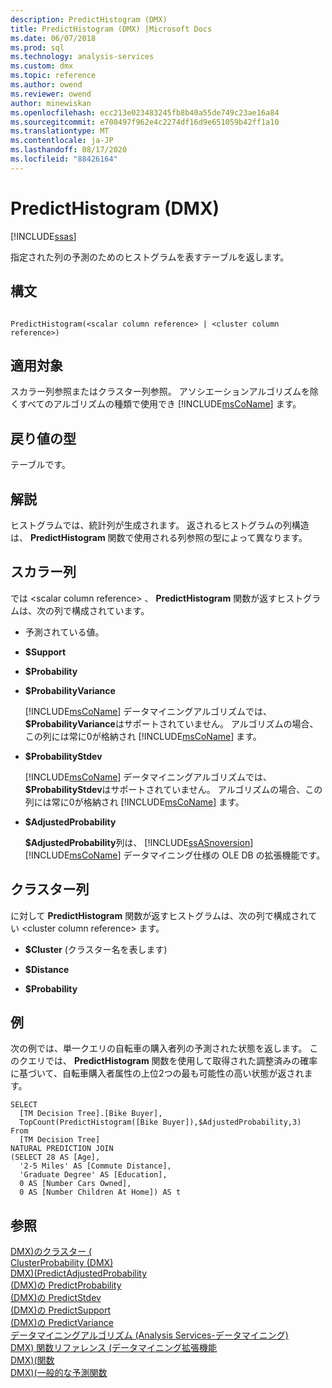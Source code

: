 ```yaml
---
description: PredictHistogram (DMX)
title: PredictHistogram (DMX) |Microsoft Docs
ms.date: 06/07/2018
ms.prod: sql
ms.technology: analysis-services
ms.custom: dmx
ms.topic: reference
ms.author: owend
ms.reviewer: owend
author: minewiskan
ms.openlocfilehash: ecc213e023483245fb8b40a55de749c23ae16a84
ms.sourcegitcommit: e700497f962e4c2274df16d9e651059b42ff1a10
ms.translationtype: MT
ms.contentlocale: ja-JP
ms.lasthandoff: 08/17/2020
ms.locfileid: "88426164"
---
```

# <a name="predicthistogram-dmx"></a>PredictHistogram (DMX)
[!INCLUDE[ssas](../includes/applies-to-version/ssas.md)]

  指定された列の予測のためのヒストグラムを表すテーブルを返します。  
  
## <a name="syntax"></a>構文  
  
```  
  
PredictHistogram(<scalar column reference> | <cluster column reference>)  
```  
  
## <a name="applies-to"></a>適用対象  
 スカラー列参照またはクラスター列参照。 アソシエーションアルゴリズムを除くすべてのアルゴリズムの種類で使用でき [!INCLUDE[msCoName](../includes/msconame-md.md)] ます。  
  
## <a name="return-type"></a>戻り値の型  
 テーブルです。  
  
## <a name="remarks"></a>解説  
 ヒストグラムでは、統計列が生成されます。 返されるヒストグラムの列構造は、 **PredictHistogram** 関数で使用される列参照の型によって異なります。  
  
## <a name="scalar-columns"></a>スカラー列  
 では \<scalar column reference> 、 **PredictHistogram** 関数が返すヒストグラムは、次の列で構成されています。  
  
-   予測されている値。  
  
-   **$Support**  
  
-   **$Probability**  
  
-   **$ProbabilityVariance**  
  
     [!INCLUDE[msCoName](../includes/msconame-md.md)] データマイニングアルゴリズムでは、 **$ProbabilityVariance**はサポートされていません。 アルゴリズムの場合、この列には常に0が格納され [!INCLUDE[msCoName](../includes/msconame-md.md)] ます。  
  
-   **$ProbabilityStdev**  
  
     [!INCLUDE[msCoName](../includes/msconame-md.md)] データマイニングアルゴリズムでは、 **$ProbabilityStdev**はサポートされていません。 アルゴリズムの場合、この列には常に0が格納され [!INCLUDE[msCoName](../includes/msconame-md.md)] ます。  
  
-   **$AdjustedProbability**  
  
     **$AdjustedProbability**列は、 [!INCLUDE[ssASnoversion](../includes/ssasnoversion-md.md)] [!INCLUDE[msCoName](../includes/msconame-md.md)] データマイニング仕様の OLE DB の拡張機能です。  
  
## <a name="cluster-columns"></a>クラスター列  
 に対して **PredictHistogram** 関数が返すヒストグラムは、次の列で構成されてい \<cluster column reference> ます。  
  
-   **$Cluster** (クラスター名を表します)  
  
-   **$Distance**  
  
-   **$Probability**  
  
## <a name="examples"></a>例  
 次の例では、単一クエリの自転車の購入者列の予測された状態を返します。 このクエリでは、 **PredictHistogram** 関数を使用して取得された調整済みの確率に基づいて、自転車購入者属性の上位2つの最も可能性の高い状態が返されます。  
  
```  
SELECT  
  [TM Decision Tree].[Bike Buyer],  
  TopCount(PredictHistogram([Bike Buyer]),$AdjustedProbability,3)  
From  
  [TM Decision Tree]  
NATURAL PREDICTION JOIN  
(SELECT 28 AS [Age],  
  '2-5 Miles' AS [Commute Distance],  
  'Graduate Degree' AS [Education],  
  0 AS [Number Cars Owned],  
  0 AS [Number Children At Home]) AS t  
```  
  
## <a name="see-also"></a>参照  
 [DMX&#41;のクラスター &#40;](../dmx/cluster-dmx.md)   
 [ClusterProbability &#40;DMX&#41;](../dmx/clusterprobability-dmx.md)   
 [DMX&#41;&#40;PredictAdjustedProbability ](../dmx/predictadjustedprobability-dmx.md)   
 [&#40;DMX&#41;の PredictProbability ](../dmx/predictprobability-dmx.md)   
 [&#40;DMX&#41;の PredictStdev ](../dmx/predictstdev-dmx.md)   
 [&#40;DMX&#41;の PredictSupport ](../dmx/predictsupport-dmx.md)   
 [&#40;DMX&#41;の PredictVariance ](../dmx/predictvariance-dmx.md)   
 [データマイニングアルゴリズム &#40;Analysis Services-データマイニング&#41;](https://docs.microsoft.com/analysis-services/data-mining/data-mining-algorithms-analysis-services-data-mining)   
 [DMX&#41; 関数リファレンス &#40;データマイニング拡張機能](../dmx/data-mining-extensions-dmx-function-reference.md)   
 [DMX&#41;&#40;関数 ](../dmx/functions-dmx.md)   
 [DMX&#41;&#40;一般的な予測関数 ](../dmx/general-prediction-functions-dmx.md)  
  
  
